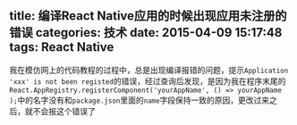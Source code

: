 title: 编译React Native应用的时候出现应用未注册的错误
categories: 技术
date: 2015-04-09 15:17:48
tags: React Native
---

我在模仿网上的代码教程的过程中，总是出现编译报错的问题，提示`Application 'xxx' is not been registed`的错误，经过查询后发现，是因为我在程序末尾的`React.AppRegistry.registerComponent('yourAppName', () => yourAppName );`中的名字没有和`package.json`里面的`name`字段保持一致的原因，更改过来之后，就不会报这个错误了